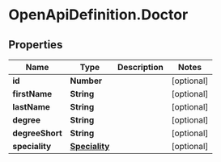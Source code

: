 # OpenApiDefinition.Doctor

## Properties

Name | Type | Description | Notes
------------ | ------------- | ------------- | -------------
**id** | **Number** |  | [optional] 
**firstName** | **String** |  | [optional] 
**lastName** | **String** |  | [optional] 
**degree** | **String** |  | [optional] 
**degreeShort** | **String** |  | [optional] 
**speciality** | [**Speciality**](Speciality.md) |  | [optional] 


